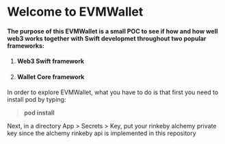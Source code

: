 # Welcome to EVMWallet

<h4>The purpose of this EVMWallet is a small POC to see if how and how well web3 works together with Swift developmet throughout two popular frameworks: </h4>

<ol>
<li><h4>Web3 Swift framework</h4></li>
 <li><h4>Wallet Core framework</h4></li>
</ol>

<p>In order to explore EVMWallet, what you have to do is that first you need to install pod by typing:</p>

> <strong>pod install</strong>

<p>Next, in a directory App > Secrets > Key, put your rinkeby alchemy private key since the alchemy rinkeby api is implemented in this repository</p>
